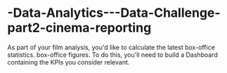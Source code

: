 # -Data-Analytics---Data-Challenge-part2-cinema-reporting

As part of your film analysis, you'd like to calculate the latest box-office statistics.
box-office figures. To do this, you'll need to build a Dashboard containing the KPIs you consider relevant.
